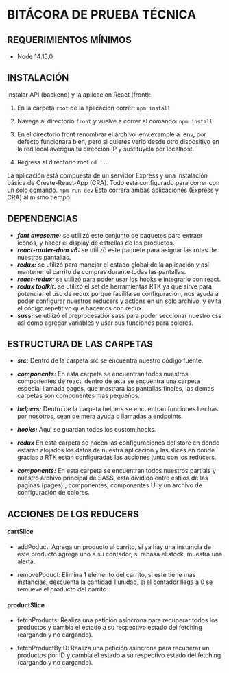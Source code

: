 # BITÁCORA DE PRUEBA TÉCNICA

## REQUERIMIENTOS MÍNIMOS

- Node 14.15.0

## INSTALACIÓN

Instalar API (backend) y la aplicacion React (front):

1. En la carpeta `root` de la aplicacion correr:
   `npm install`
2. Navega al directorio `front` y vuelve a correr el comando:
   `npm install`
3. En el directorio front renombrar el archivo .env.example a .env, por defecto funcionara bien, pero si quieres verlo desde otro dispositivo en la red local averigua tu direccion IP y sustituyela por localhost.

4. Regresa al directorio root `cd ..`.

La aplicación está compuesta de un servidor Express y una instalación básica de Create-React-App (CRA). Todo está configurado para correr con un solo comando.
`npm run dev`
Esto correrá ambas aplicaciones (Express y CRA) al mismo tiempo.


## DEPENDENCIAS

- ***font awesome:***
se utlilizó este conjunto de paquetes para extraer iconos, y hacer el display de estrellas de los productos.
- ***react-router-dom v6:***
se utilizó este paquete para asignar las rutas de nuestras pantallas.
- ***redux:***
 se utilizó para manejar el estado global de la aplicación y así
  mantener el carrito de compras durante todas las pantallas. 
- ***react-redux:***
se utilizó para
  poder usar los hooks e integrarlo con react.
- ***redux toolkit:***
se utilizó el set de herramientas RTK ya que sirve
  para potenciar el uso de redux porque facilita su configuración, nos ayuda a poder configurar nuestros
  reducers y actions en un solo archivo, y evita el código repetitivo que hacemos con redux.
- ***sass:***
 se utilizó el preprocesador sass para poder seccionar nuestro css asi como agregar variables y usar sus funciones para colores.

## ESTRUCTURA DE LAS CARPETAS

- ***src:***
  Dentro de la carpeta src se encuentra nuestro código fuente.

- ***components:*** En esta carpeta se encuentran todos nuestros componentes de react, dentro de esta se encuentra una 
  carpeta especial llamada pages, que mostrara las pantallas finales, las demas carpetas son componentes mas
  pequeños.

- ***helpers:*** Dentro de la carpeta helpers se encuentran funciones hechas por nosotros, sean de mera ayuda o llamadas a endpoints.

 - ***hooks:*** Aqui se guardan todos los custom hooks.
 - ***redux*** En esta carpeta se hacen las configuraciones del store en donde estarán alojados los datos de nuestra aplicacion y las slices en donde gracias a RTK
  estan configuradas las acciones junto con los reducers.

- ***components:*** En esta carpeta se encuentran todos nuestros partials y nuestro archivo principal de SASS, esta dividido entre estilos de las paginas (pages) , componentes, componentes UI y un archivo de configuración de colores.

## ACCIONES DE LOS REDUCERS

#### cartSlice
 - addPoduct: Agrega un producto al carrito, si ya hay una instancia de este producto agrega uno a su contador, si rebasa el stock, muestra
  una alerta.

  
 - removePoduct: Elimina 1 elemento del carrito, si este tiene mas instancias, descuenta la cantidad 1 unidad, si el contador llega a 0 se remueve el producto del carrito.

 #### productSlice
 - fetchProducts: Realiza una petición asíncrona para recuperar todos los productos y cambia el estado a su respectivo estado del fetching (cargando y no cargando).

  
 - fetchProductByID: Realiza una petición asíncrona para recuperar un productos por ID y cambia el estado a su respectivo estado del fetching (cargando y no cargando).

 




